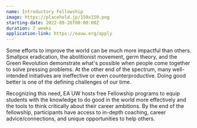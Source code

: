 ```yaml
---
name: Introductory Fellowship
image: https://placehold.jp/150x150.png
starting-date: 2022-09-26T00:00:00Z
duration: 7 weeks
application-link: https://eauw.org/apply
---
```

Some efforts to improve the world can be much more impactful than others. Smallpox eradication, the abolitionist movement, germ theory, and the Green Revolution demonstrate what's possible when people come together to solve pressing problems. At the other end of the spectrum, many well-intended initiatives are ineffective or even counterproductive. Doing good better is one of the defining challenges of our time.

Recognizing this need, EA UW hosts free Fellowship programs to equip students with the knowledge to do good in the world more effectively and the tools to think critically about their career ambitions. By the end of the fellowship, participants have access to in-depth coaching, career advice/connections, and unique opportunities to help others.